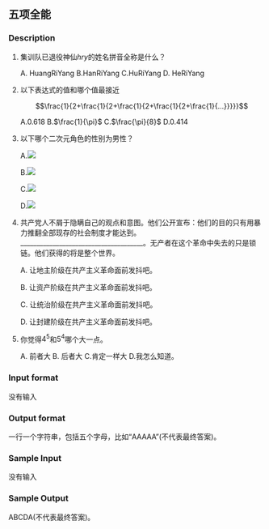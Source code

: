 ## 五项全能

### Description

1. 集训队已退役神仙$hry$的姓名拼音全称是什么？

   A. HuangRiYang B.HanRiYang C.HuRiYang D. HeRiYang

2. 以下表达式的值和哪个值最接近

   $$\frac{1}{2+\frac{1}{2+\frac{1}{2+\frac{1}{2+\frac{1}{...}}}}}$$

   A.0.618 B.$\frac{1}{\pi}$ C.$\frac{\pi}{8}$ D.0.414

3. 以下哪个二次元角色的性别为男性？

   A.![](/home/jhseng/Code/DailyTraining/Newbie_Cup_Problem/Pressure/pic/Screenshot_20191028_222331.png)

   B.![](/home/jhseng/Code/DailyTraining/Newbie_Cup_Problem/Pressure/pic/Screenshot_20191028_222314.png)

   C.![](/home/jhseng/Code/DailyTraining/Newbie_Cup_Problem/Pressure/pic/Screenshot_20191028_222244.png)

   D.![](/home/jhseng/Code/DailyTraining/Newbie_Cup_Problem/Pressure/pic/Screenshot_20191028_222227.png)

4. 共产党人不屑于隐瞒自己的观点和意图。他们公开宣布：他们的目的只有用暴力推翻全部现存的社会制度才能达到。______________________________________。无产者在这个革命中失去的只是锁链。他们获得的将是整个世界。

   A. 让地主阶级在共产主义革命面前发抖吧。

   B. 让资产阶级在共产主义革命面前发抖吧。

   C. 让统治阶级在共产主义革命面前发抖吧。

   D. 让封建阶级在共产主义革命面前发抖吧。

5. 你觉得$4^5$和$5^4$哪个大一点。

   A. 前者大 B. 后者大 C.肯定一样大 D.我怎么知道。

### Input format

没有输入

### Output format

一行一个字符串，包括五个字母，比如“AAAAA”(不代表最终答案)。

### Sample Input

没有输入

### Sample Output

ABCDA(不代表最终答案)。